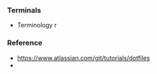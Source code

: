 
### Terminals
- Terminology
r

### Reference
- https://www.atlassian.com/git/tutorials/dotfiles
- 
